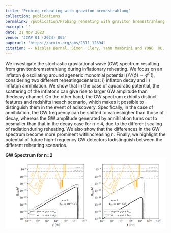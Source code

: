 ```yaml
---
title: "Probing reheating with graviton bremsstrahlung"
collection: publications
permalink: /publication/Probing reheating with graviton bremsstrahlung
excerpt: ''
date: 21 Nov 2023
venue: 'JCAP 01 (2024) 065'
paperurl: 'https://arxiv.org/abs/2311.12694'
citation: --'Nicolas Bernal, Simon  Clery, Yann Mambrini and YONG  XU. &quot;Probing reheating with graviton bremsstrahlung.&quot; <i>JCAP 01 </i> (2024) 065.'
---
```


We investigate the stochastic gravitational wave (GW) spectrum resulting from gravitonbremsstrahlung during inflationary reheating. We focus on an inflaton ϕ oscillating around ageneric monomial potential ($)V(\phi)\sim \phi^n($), considering two different reheatingscenarios: i) inflaton decay and ii) inflaton annihilation. We show that in the case of aquadratic potential, the scattering of the inflatons can give rise to larger GW amplitude than thedecay channel. On the other hand, the GW spectrum exhibits distinct features and redshifts ineach scenario, which makes it possible to distinguish them in the event of adiscovery. Specifically, in the case of annihilation, the GW frequency can be shifted to valueshigher than those of decay, whereas the GW amplitude generated by annihilation turns out to besmaller than that in the decay case for n ≥ 4, due to the different scaling of radiationduring reheating. We also show that the differences in the GW spectrum become more prominent withincreasing n. Finally, we highlight the potential of future high-frequency GW detectors todistinguish between the different reheating scenarios.

**GW Spectrum for n=2**
![Editing a markdown file for a talk](/images/GW.png)
